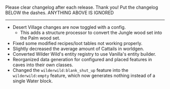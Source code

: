 Please clear changelog after each release.
Thank you!
Put the changelog BELOW the dashes. ANYTHING ABOVE IS IGNORED

-----------------
- Desert Village changes are now toggled with a config.
  - This adds a structure processor to convert the Jungle wood set into the Palm wood set.
- Fixed some modified recipes/loot tables not working properly.
- Slightly decreased the average amount of Cattails in worldgen.
- Converted Wilder Wild's entity registry to use Vanilla's entity builder.
- Reorganized data generation for configured and placed features in caves into their own classes.
- Changed the `wilderwild:blank_shut_up` feature into the `wilderwild:empty` feature, which now generates nothing instead of a single Water block.
